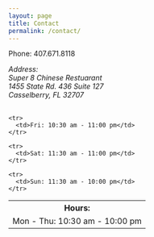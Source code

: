 ```yaml
---
layout: page
title: Contact
permalink: /contact/
---
```


Phone: 407.671.8118

<address>
Address: <br/>
Super 8 Chinese Restuarant <br/>
1455 State Rd. 436 Suite 127 <br/>
Casselberry, FL 32707
</address>
<br>


<table>
	<th>Hours:</th>
	<tr>
	  <td>Mon - Thu: 10:30 am - 10:00 pm</td>
	</tr>  

	<tr>
	  <td>Fri: 10:30 am - 11:00 pm</td>
	</tr>  

	<tr>
	  <td>Sat: 11:30 am - 11:00 pm</td>
	</tr>  

	<tr>
	  <td>Sun: 11:30 am - 10:00 pm</td>
	</tr>  
</table>